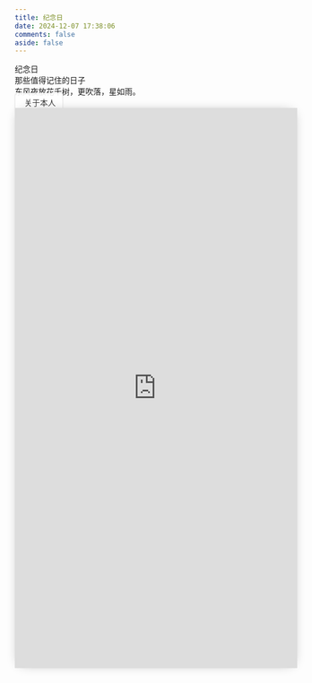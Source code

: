 ```yaml
---
title: 纪念日
date: 2024-12-07 17:38:06
comments: false
aside: false
---
```

<div class="author-content author-content-item single" style="background:url(https://t.alcy.cc/pc/) center /cover no-repeat!important">
    <div class="card-content">
      <div class="author-content-item-tips">纪念日</div>
      <span class="author-content-item-title">那些值得记住的日子</span>
      <div class="content-bottom">
        <div class="tips">东风夜放花千树，更吹落，星如雨。</div>
      </div>
        <div class="banner-button-group">
            <a class="banner-button" style="
                padding: 8px 12px;
                color: #333 !important;
                background-color: rgba(255, 255, 255, 0.9);
                border: 1px solid rgba(0, 0, 0, 0.1);
                border-radius: 4px;
                box-shadow: 0 2px 4px rgba(0, 0, 0, 0.05);
                text-decoration: none;
                transition: all 0.3s ease;
            " onmouseover="this.style.backgroundColor='rgba(0, 0, 0, 0.05)'; this.style.color='#000'; this.style.boxShadow='0 4px 6px rgba(0, 0, 0, 0.1)'; this.style.transform='translateY(-2px)'" onmouseout="this.style.backgroundColor='rgba(255, 255, 255, 0.9)'; this.style.color='#333'; this.style.boxShadow='0 2px 4px rgba(0, 0, 0, 0.05)'; this.style.transform='none'"
            onclick="pjax.loadUrl('/about')" data-pjax-state="">
                <i class="anzhiyufont anzhiyu-icon-arrow-circle-right" style="font-size:22px;margin-right:.25rem;color:inherit"></i>
                <span class="banner-button-text">关于本人</span>
            </a >
        </div>
    </div>
</div>

<iframe src="https://20010501.xyz/html/source/html/jnr.html" height="1000px" width="100%" scrolling="auto" frameborder="0" style="box-shadow: 0px 0px 20px -10px #888;">
</iframe>